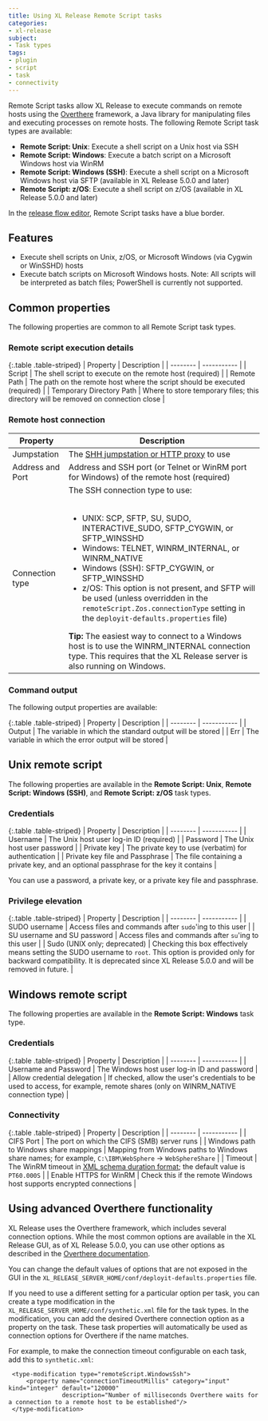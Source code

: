 ```yaml
---
title: Using XL Release Remote Script tasks
categories:
- xl-release
subject:
- Task types
tags:
- plugin
- script
- task
- connectivity
---
```


Remote Script tasks allow XL Release to execute commands on remote hosts using the [Overthere](https://github.com/xebialabs/overthere) framework, a Java library for manipulating files and executing processes on remote hosts. The following Remote Script task types are available:

* **Remote Script: Unix**: Execute a shell script on a Unix host via SSH
* **Remote Script: Windows**: Execute a batch script on a Microsoft Windows host via WinRM
* **Remote Script: Windows (SSH)**: Execute a shell script on a Microsoft Windows host via SFTP (available in XL Release 5.0.0 and later)
* **Remote Script: z/OS**: Execute a shell script on z/OS (available in XL Release 5.0.0 and later)

In the [release flow editor](/xl-release/how-to/using-the-release-flow-editor.html), Remote Script tasks have a blue border.

## Features

* Execute shell scripts on Unix, z/OS, or Microsoft Windows (via Cygwin or WinSSHD) hosts
* Execute batch scripts on Microsoft Windows hosts. Note: All scripts will be interpreted as batch files; PowerShell is currently not supported.

## Common properties

The following properties are common to all Remote Script task types.

### Remote script execution details

{:.table .table-striped}
| Property | Description |
| -------- | ----------- |
| Script | The shell script to execute on the remote host (required) |
| Remote Path | The path on the remote host where the script should be executed (required) |
| Temporary Directory Path | Where to store temporary files; this directory will be removed on connection close |

### Remote host connection

<table class="table table-striped">
<thead>
<tr>
<th>Property</th>
<th>Description</th>
</tr>
</thead>
<tbody>
<tr>
<td>Jumpstation</td>
<td>The <a href="/xl-release/how-to/configure-a-jumpstation.html">SHH jumpstation or HTTP proxy</a> to use</td>
</tr>
<tr>
<td>Address and Port</td>
<td>Address and SSH port (or Telnet or WinRM port for Windows) of the remote host (required)</td>
</tr>
<tr>
<td>Connection type</td>
<td>The SSH connection type to use:<br /><br />
<ul>
<li>UNIX: SCP, SFTP, SU, SUDO, INTERACTIVE_SUDO, SFTP_CYGWIN, or SFTP_WINSSHD</li>
<li>Windows: TELNET, WINRM_INTERNAL, or WINRM_NATIVE</li>
<li>Windows (SSH): SFTP_CYGWIN, or SFTP_WINSSHD</li>
<li>z/OS: This option is not present, and SFTP will be used (unless overridden in the <code>remoteScript.Zos.connectionType</code> setting in the <code>deployit-defaults.properties</code> file)</li>
</ul>
<b>Tip:</b> The easiest way to connect to a Windows host is to use the WINRM_INTERNAL connection type. This requires that the XL Release server is also running on Windows.

</td>
</tr>
</tbody>
</table>

### Command output

The following output properties are available:

{:.table .table-striped}
| Property | Description |
| -------- | ----------- |
| Output | The variable in which the standard output will be stored |
| Err | The variable in which the error output will be stored |

## Unix remote script

The following properties are available in the **Remote Script: Unix**, **Remote Script: Windows (SSH)**, and **Remote Script: z/OS** task types.

### Credentials

{:.table .table-striped}
| Property | Description |
| -------- | ----------- |
| Username | The Unix host user log-in ID (required) |
| Password | The Unix host user password |
| Private key | The private key to use (verbatim) for authentication |
| Private key file and Passphrase | The file containing a private key, and an optional passphrase for the key it contains |

You can use a password, a private key, or a private key file and passphrase.

### Privilege elevation

{:.table .table-striped}
| Property | Description |
| -------- | ----------- |
| SUDO username | Access files and commands after `sudo`'ing to this user |
| SU username and SU password | Access files and commands after `su`'ing to this user |
| Sudo (UNIX only; deprecated) | Checking this box effectively means setting the SUDO username to `root`. This option is provided only for backward compatibility. It is deprecated since XL Release 5.0.0 and will be removed in future. |

## Windows remote script

The following properties are available in the **Remote Script: Windows** task type.

### Credentials

{:.table .table-striped}
| Property | Description |
| -------- | ----------- |
| Username and Password | The Windows host user log-in ID and password |
| Allow credential delegation | If checked, allow the user's credentials to be used to access, for example, remote shares (only on WINRM_NATIVE connection type) |

### Connectivity

{:.table .table-striped}
| Property | Description |
| -------- | ----------- |
| CIFS Port | The port on which the CIFS (SMB) server runs |
| Windows path to Windows share mappings | Mapping from Windows paths to Windows share names; for example, `C:\IBM\WebSphere` &#8594; `WebSphereShare` |
| Timeout | The WinRM timeout in [XML schema duration format](http://www.w3.org/TR/xmlschema-2/#isoformats); the default value is `PT60.000S` |
| Enable HTTPS for WinRM | Check this if the remote Windows host supports encrypted connections |

## Using advanced Overthere functionality

XL Release uses the Overthere framework, which includes several connection options. While the most common options are available in the XL Release GUI, as of XL Release 5.0.0, you can use other options as described in the [Overthere documentation](https://github.com/xebialabs/overthere/blob/master/README.md).

You can change the default values of options that are not exposed in the GUI in the `XL_RELEASE_SERVER_HOME/conf/deployit-defaults.properties` file.

If you need to use a different setting for a particular option per task, you can create a type modification in the `XL_RELEASE_SERVER_HOME/conf/synthetic.xml` file for the task types. In the modification, you can add the desired Overthere connection option as a property on the task. These task properties will automatically be used as connection options for Overthere if the name matches.

For example, to make the connection timeout configurable on each task, add this to `synthetic.xml`:

     <type-modification type="remoteScript.WindowsSsh">
         <property name="connectionTimeoutMillis" category="input" kind="integer" default="120000"
                   description="Number of milliseconds Overthere waits for a connection to a remote host to be established"/>
     </type-modification>
